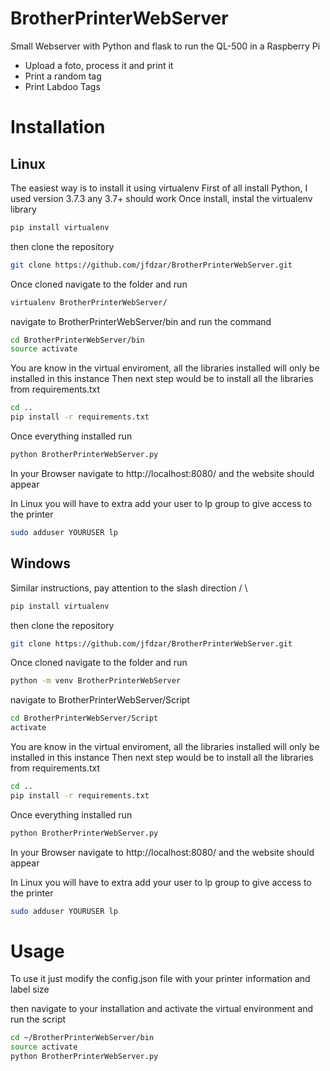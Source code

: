# BrotherPrinterWebServer
Small Webserver with Python and flask to run the QL-500 in a Raspberry Pi

- Upload a foto, process it and print it
- Print a random tag
- Print Labdoo Tags 

# Installation

## Linux

The easiest way is to install it using virtualenv
First of all install Python, I used version 3.7.3 any 3.7+ should work
Once install, instal the virtualenv library

```bash
pip install virtualenv
```

then clone the repository

```bash
git clone https://github.com/jfdzar/BrotherPrinterWebServer.git
```

Once cloned navigate to the folder and run 

```bash
virtualenv BrotherPrinterWebServer/
```

navigate to BrotherPrinterWebServer/bin and run the command

```bash
cd BrotherPrinterWebServer/bin
source activate
```

You are know in the virtual enviroment, all the libraries installed will only be installed in this instance
Then next step would be to install all the libraries from  requirements.txt

```bash
cd ..
pip install -r requirements.txt
```

Once everything installed run 

```bash
python BrotherPrinterWebServer.py
```

In your Browser navigate to http://localhost:8080/ and the website should appear


In Linux you will have to extra add your user to lp group to give access to the printer

```bash
sudo adduser YOURUSER lp
```

## Windows

Similar instructions, pay attention to the slash direction / \

```bash
pip install virtualenv
```

then clone the repository

```bash
git clone https://github.com/jfdzar/BrotherPrinterWebServer.git
```

Once cloned navigate to the folder and run 

```bash
python -m venv BrotherPrinterWebServer
```

navigate to BrotherPrinterWebServer/Script

```bash
cd BrotherPrinterWebServer/Script
activate
```

You are know in the virtual enviroment, all the libraries installed will only be installed in this instance
Then next step would be to install all the libraries from  requirements.txt

```bash
cd ..
pip install -r requirements.txt
```

Once everything installed run 

```bash
python BrotherPrinterWebServer.py
```

In your Browser navigate to http://localhost:8080/ and the website should appear


In Linux you will have to extra add your user to lp group to give access to the printer

```bash
sudo adduser YOURUSER lp
```


# Usage

To use it just modify the config.json file with your printer information and label size

then navigate to your installation and activate the virtual environment and run the script

```bash
cd ~/BrotherPrinterWebServer/bin
source activate
python BrotherPrinterWebServer.py
```







